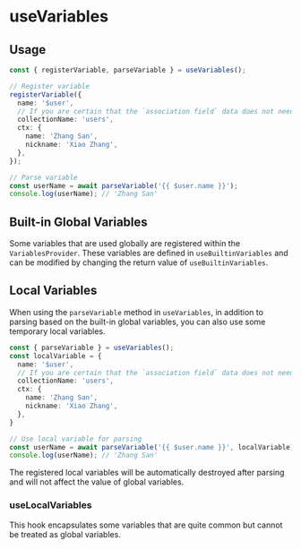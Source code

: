 # useVariables

## Usage

```ts
const { registerVariable, parseVariable } = useVariables();

// Register variable
registerVariable({
  name: '$user',
  // If you are certain that the `association field` data does not need to be loaded on-demand in the variable, you can omit this field
  collectionName: 'users',
  ctx: {
    name: 'Zhang San',
    nickname: 'Xiao Zhang',
  },
});

// Parse variable
const userName = await parseVariable('{{ $user.name }}');
console.log(userName); // 'Zhang San'
```

## Built-in Global Variables
Some variables that are used globally are registered within the `VariablesProvider`. These variables are defined in `useBuiltinVariables` and can be modified by changing the return value of `useBuiltinVariables`.

## Local Variables
When using the `parseVariable` method in `useVariables`, in addition to parsing based on the built-in global variables, you can also use some temporary local variables.

```ts
const { parseVariable } = useVariables();
const localVariable = {
  name: '$user',
  // If you are certain that the `association field` data does not need to be loaded on-demand in the variable, you can omit this field
  collectionName: 'users',
  ctx: {
    name: 'Zhang San',
    nickname: 'Xiao Zhang',
  },
}

// Use local variable for parsing
const userName = await parseVariable('{{ $user.name }}', localVariable);
console.log(userName); // 'Zhang San'
```

The registered local variables will be automatically destroyed after parsing and will not affect the value of global variables.

### useLocalVariables
This hook encapsulates some variables that are quite common but cannot be treated as global variables.
